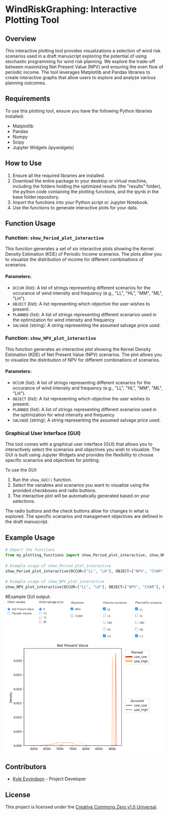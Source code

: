 # WindRiskGraphing: Interactive Plotting Tool

## Overview

This interactive plotting tool provides visualizations a selection of wind risk scenarios used in a draft manuscript exploring the potential of using stochastic programming for wind risk planning. We explore the trade-off between maximizing Net Present Value (NPV) and ensuring the even flow of periodic income. The tool leverages Matplotlib and Pandas libraries to create interactive graphs that allow users to explore and analyze various planning outcomes.

## Requirements

To use this plotting tool, ensure you have the following Python libraries installed:

- Matplotlib
- Pandas
- Numpy
- Scipy
- Jupyter Widgets (ipywidgets)

## How to Use

1. Ensure all the required libraries are installed.
2. Download the entire package to your desktop or virtual machine, including the folders holding the optimized results (the "results" folder), the python code containing the plotting functions, and the ipynb in the base folder.repository.
3. Import the functions into your Python script or Jupyter Notebook.
4. Use the functions to generate interactive plots for your data.

## Function Usage

### Function: `show_Period_plot_interactive`

This function generates a set of six interactive plots showing the Kernel Density Estimation (KDE) of Periodic Income scenarios. The plots allow you to visualize the distribution of income for different combinations of scenarios.

#### Parameters:

- `OCCUR` (list): A list of strings representing different scenarios for the occurance of wind intensity and frequency (e.g., "LL", "HL", "MM", "ML", "LH").
- `OBJECT` (list): A list representing which objective the user wishes to present.
- `PLANNED` (list): A list of strings representing different scenarios used in the optimization for wind intensity and frequency
- `SALVAGE` (string): A string representing the assumed salvage price used.

### Function: `show_NPV_plot_interactive`

This function generates an interactive plot showing the Kernel Density Estimation (KDE) of Net Present Value (NPV) scenarios. The plot allows you to visualize the distribution of NPV for different combinations of scenarios.

#### Parameters:

- `OCCUR` (list): A list of strings representing different scenarios for the occurance of wind intensity and frequency (e.g., "LL", "HL", "MM", "ML", "LH").
- `OBJECT` (list): A list representing which objective the user wishes to present.
- `PLANNED` (list): A list of strings representing different scenarios used in the optimization for wind intensity and frequency
- `SALVAGE` (string): A string representing the assumed salvage price used.

### Graphical User Interface (GUI)

This tool comes with a graphical user interface (GUI) that allows you to interactively select the scenarios and objectives you wish to visualize. The GUI is built using Jupyter Widgets and provides the flexibility to choose specific scenarios and objectives for plotting.

To use the GUI:

1. Run the `show_GUI()` function.
2. Select the variables and scenarios you want to visualize using the provided checkboxes and radio buttons.
3. The interactive plot will be automatically generated based on your selections.

The radio buttons and the check buttons allow for changes in what is explored. The specific scenarios and management objectives are defined in the draft manuscript. 

## Example Usage

```python
# Import the functions
from my_plotting_functions import show_Period_plot_interactive, show_NPV_plot_interactive

# Example usage of show_Period_plot_interactive
show_Period_plot_interactive(OCCUR=["LL", "LH"], OBJECT=["NPV", "CVAR"], PLANNED=["LL", "LH"], SALVAGE="_5.0")

# Example usage of show_NPV_plot_interactive
show_NPV_plot_interactive(OCCUR=["LL", "LH"], OBJECT=["NPV", "CVAR"], PLANNED=["LL", "LH"], SALVAGE="_5.0")
```

#Example GUI output:
![GUI Output](output_plot.png)

## Contributors

- [Kyle Eyvindson](https://github.com/eyvindson) - Project Developer

## License

This project is licensed under the [Creative Commons Zero v1.0 Universal](LICENSE).
